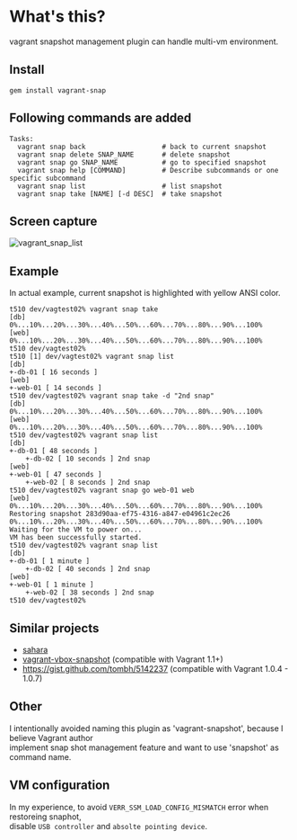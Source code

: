 What's this?
==================================
vagrant snapshot management plugin
can handle multi-vm environment.

## Install

    gem install vagrant-snap

## Following commands are added

    Tasks:
      vagrant snap back                   # back to current snapshot
      vagrant snap delete SNAP_NAME       # delete snapshot
      vagrant snap go SNAP_NAME           # go to specified snapshot
      vagrant snap help [COMMAND]         # Describe subcommands or one specific subcommand
      vagrant snap list                   # list snapshot
      vagrant snap take [NAME] [-d DESC]  # take snapshot

## Screen capture

![vagrant_snap_list](https://github.com/t9md/vagrant-snap/raw/master/misc/vagrant_snap_list.png)

## Example

In actual example, current snapshot is highlighted with yellow ANSI color.

    t510 dev/vagtest02% vagrant snap take
    [db]
    0%...10%...20%...30%...40%...50%...60%...70%...80%...90%...100%
    [web]
    0%...10%...20%...30%...40%...50%...60%...70%...80%...90%...100%
    t510 dev/vagtest02% 
    t510 [1] dev/vagtest02% vagrant snap list    
    [db]
    +-db-01 [ 16 seconds ]
    [web]
    +-web-01 [ 14 seconds ]
    t510 dev/vagtest02% vagrant snap take -d "2nd snap"
    [db]
    0%...10%...20%...30%...40%...50%...60%...70%...80%...90%...100%
    [web]
    0%...10%...20%...30%...40%...50%...60%...70%...80%...90%...100%
    t510 dev/vagtest02% vagrant snap list 
    [db]
    +-db-01 [ 48 seconds ]
        +-db-02 [ 10 seconds ] 2nd snap
    [web]
    +-web-01 [ 47 seconds ]
        +-web-02 [ 8 seconds ] 2nd snap
    t510 dev/vagtest02% vagrant snap go web-01 web                 
    [web]
    0%...10%...20%...30%...40%...50%...60%...70%...80%...90%...100%
    Restoring snapshot 283d90aa-ef75-4316-a847-e04961c2ec26
    0%...10%...20%...30%...40%...50%...60%...70%...80%...90%...100%
    Waiting for the VM to power on...
    VM has been successfully started.
    t510 dev/vagtest02% vagrant snap list 
    [db]
    +-db-01 [ 1 minute ]
        +-db-02 [ 40 seconds ] 2nd snap
    [web]
    +-web-01 [ 1 minute ]
        +-web-02 [ 38 seconds ] 2nd snap
    t510 dev/vagtest02% 


## Similar projects
* [sahara](https://github.com/jedi4ever/sahara)
* [vagrant-vbox-snapshot](https://github.com/dergachev/vagrant-vbox-snapshot) (compatible with Vagrant 1.1+)
* https://gist.github.com/tombh/5142237 (compatible with Vagrant 1.0.4 - 1.0.7)

## Other
I intentionally avoided naming this plugin as 'vagrant-snapshot', because I believe Vagrant author  
implement snap shot management feature and want to use 'snapshot' as command name.

## VM configuration
In my experience, to avoid `VERR_SSM_LOAD_CONFIG_MISMATCH` error when restoreing snaphot,  
disable `USB controller` and `absolte pointing device`.
